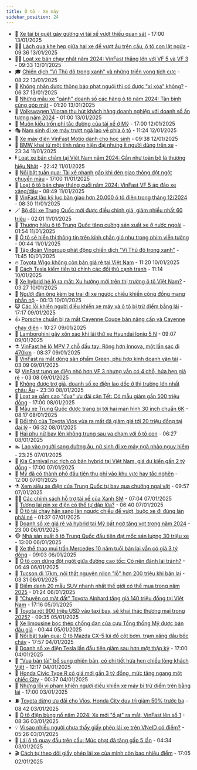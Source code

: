 ```yaml
---
title: Ô tô - Xe máy
sidebar_position: 24
---
```


<!-- dantri-o-to-xe-may:START -->
- 🤡 [Xe tải bị quệt gãy gương vì tài xế vượt thiếu quan sát](https://dantri.com.vn/o-to-xe-may/xe-tai-bi-quet-gay-guong-vi-tai-xe-vuot-thieu-quan-sat-20250113173603936.htm) - 17:00 13/01/2025
- 🧑‍💻 [Lách qua khe hẹp giữa hai xe để vượt ẩu trên cầu, ô tô con lật ngửa](https://dantri.com.vn/o-to-xe-may/lach-qua-khe-hep-giua-hai-xe-de-vuot-au-tren-cau-o-to-con-lat-ngua-20250113161215246.htm) - 09:36 13/01/2025
- 🧑‍💻 [Loạt xe bán chạy nhất năm 2024: VinFast thắng lớn với VF 5 và VF 3](https://dantri.com.vn/o-to-xe-may/loat-xe-ban-chay-nhat-nam-2024-vinfast-thang-lon-voi-vf-5-va-vf-3-20250112011819858.htm) - 09:33 13/01/2025
- 🎓 [Chiến dịch &quot;Vì Thủ đô trong xanh&quot; và những triển vọng tích cực](https://dantri.com.vn/o-to-xe-may/chien-dich-vi-thu-do-trong-xanh-va-nhung-trien-vong-tich-cuc-20250113144811565.htm) - 08:22 13/01/2025
- 🌊 [Không nhận được thông báo phạt nguội thì có được &quot;xí xóa&quot; không?](https://dantri.com.vn/o-to-xe-may/khong-nhan-duoc-thong-bao-phat-nguoi-thi-co-duoc-xi-xoa-khong-20250113114230912.htm) - 06:37 13/01/2025
- 🥷 [Những mẫu xe &quot;gánh&quot; doanh số các hãng ô tô năm 2024: Tân binh cũng góp mặt](https://dantri.com.vn/o-to-xe-may/nhung-mau-xe-ganh-doanh-so-cac-hang-o-to-nam-2024-tan-binh-cung-gop-mat-20250111110408593.htm) - 01:20 13/01/2025
- 🤩 [Volkswagen Viloran thu hút khách hàng doanh nghiệp với doanh số ấn tượng năm 2024](https://dantri.com.vn/o-to-xe-may/volkswagen-viloran-thu-hut-khach-hang-doanh-nghiep-voi-doanh-so-an-tuong-nam-2024-20250110192042388.htm) - 01:00 13/01/2025
- 🫶 [Muôn kiểu trốn phí tắc đường của tài xế ở Mỹ](https://dantri.com.vn/o-to-xe-may/muon-kieu-tron-phi-tac-duong-cua-tai-xe-o-my-20250112173645685.htm) - 17:00 12/01/2025
- 🎭 [Nam sinh đi xe máy trượt ngã lao về phía ô tô](https://dantri.com.vn/o-to-xe-may/nam-sinh-di-xe-may-truot-nga-lao-ve-phia-o-to-20250111172822577.htm) - 11:24 12/01/2025
- 🌁 [Xe máy điện VinFast Motio dành cho học sinh](https://dantri.com.vn/o-to-xe-may/xe-may-dien-vinfast-motio-danh-cho-hoc-sinh-20250112161705884.htm) - 09:38 12/01/2025
- 🦩 [BMW khai tử một tính năng hiện đại nhưng ít người dùng trên xe](https://dantri.com.vn/o-to-xe-may/bmw-khai-tu-mot-tinh-nang-hien-dai-nhung-it-nguoi-dung-tren-xe-20250112020355659.htm) - 23:34 11/01/2025
- 🕴 [Loạt xe bán chậm tại Việt Nam năm 2024: Gần như toàn bộ là thương hiệu Nhật](https://dantri.com.vn/o-to-xe-may/loat-xe-ban-cham-tai-viet-nam-nam-2024-gan-nhu-toan-bo-la-thuong-hieu-nhat-20250111114518542.htm) - 22:42 11/01/2025
- 🎡 [Nổi bật tuần qua: Tài xế phanh gấp khi đèn giao thông đột ngột chuyển màu](https://dantri.com.vn/o-to-xe-may/noi-bat-tuan-qua-tai-xe-phanh-gap-khi-den-giao-thong-dot-ngot-chuyen-mau-20250111092016894.htm) - 17:00 11/01/2025
- 📝 [Loạt ô tô bán chạy tháng cuối năm 2024: VinFast VF 5 áp đảo xe xăng/dầu](https://dantri.com.vn/o-to-xe-may/loat-o-to-ban-chay-thang-cuoi-nam-2024-vinfast-vf-5-ap-dao-xe-xangdau-20250111122305045.htm) - 08:49 11/01/2025
- 🧐 [VinFast lập kỷ lục bàn giao hơn 20.000 ô tô điện trong tháng 12/2024](https://dantri.com.vn/o-to-xe-may/vinfast-lap-ky-luc-ban-giao-hon-20000-o-to-dien-trong-thang-122024-20250111150203372.htm) - 08:30 11/01/2025
- 🪄 [Bộ đôi xe Trung Quốc mới được điều chỉnh giá, giảm nhiều nhất 60 triệu](https://dantri.com.vn/o-to-xe-may/bo-doi-xe-trung-quoc-moi-duoc-dieu-chinh-gia-giam-nhieu-nhat-60-trieu-20250110200106399.htm) - 02:01 11/01/2025
- 🧰 [Thương hiệu ô tô Trung Quốc tăng cường sản xuất xe ở nước ngoài](https://dantri.com.vn/o-to-xe-may/thuong-hieu-o-to-trung-quoc-tang-cuong-san-xuat-xe-o-nuoc-ngoai-20250103112012895.htm) - 01:54 11/01/2025
- 🚀 [Ô tô sẽ hiển thị thông tin trên kính chắn gió như trong phim viễn tưởng](https://dantri.com.vn/o-to-xe-may/o-to-se-hien-thi-thong-tin-tren-kinh-chan-gio-nhu-trong-phim-vien-tuong-20250111002532229.htm) - 00:44 11/01/2025
- 💪 [Tập đoàn Vingroup phát động chiến dịch &quot;Vì Thủ đô trong xanh&quot;](https://dantri.com.vn/o-to-xe-may/tap-doan-vingroup-phat-dong-chien-dich-vi-thu-do-trong-xanh-20250110180524050.htm) - 11:45 10/01/2025
- 🔥 [Toyota Wigo không còn bản giá rẻ tại Việt Nam](https://dantri.com.vn/o-to-xe-may/toyota-wigo-khong-con-ban-gia-re-tai-viet-nam-20250109105134399.htm) - 11:20 10/01/2025
- 🐲 [Cách Tesla kiếm tiền từ chính các đối thủ cạnh tranh](https://dantri.com.vn/o-to-xe-may/cach-tesla-kiem-tien-tu-chinh-cac-doi-thu-canh-tranh-20250110171314412.htm) - 11:14 10/01/2025
- 🌋 [Xe hybrid hé lộ ra mắt: Xu hướng mới trên thị trường ô tô Việt Nam?](https://dantri.com.vn/o-to-xe-may/xe-hybrid-he-lo-ra-mat-xu-huong-moi-tren-thi-truong-o-to-viet-nam-20250109130920170.htm) - 03:27 10/01/2025
- 🤩 [Người đàn ông kèm bé trai đi xe ngược chiều khiến cộng đồng mạng phẫn nộ](https://dantri.com.vn/o-to-xe-may/nguoi-dan-ong-kem-be-trai-di-xe-nguoc-chieu-khien-cong-dong-mang-phan-no-20250109160334650.htm) - 00:13 10/01/2025
- 😺 [Các lỗi khiến người điều khiển xe máy và ô tô bị trừ điểm bằng lái](https://dantri.com.vn/o-to-xe-may/cac-loi-khien-nguoi-dieu-khien-xe-may-va-o-to-bi-tru-diem-bang-lai-20250109162802966.htm) - 17:17 09/01/2025
- 👍 [Porsche chuẩn bị ra mắt Cayenne Coupe bản nâng cấp và Cayenne chạy điện](https://dantri.com.vn/o-to-xe-may/porsche-chuan-bi-ra-mat-cayenne-coupe-ban-nang-cap-va-cayenne-chay-dien-20250108182036391.htm) - 10:27 09/01/2025
- 🎃 [Lamborghini gây xôn xao khi lái thử xe Hyundai Ioniq 5 N](https://dantri.com.vn/o-to-xe-may/lamborghini-gay-xon-xao-khi-lai-thu-xe-hyundai-ioniq-5-n-20250109111024712.htm) - 09:07 09/01/2025
- ⚗️ [VinFast hé lộ MPV 7 chỗ đầu tay: Rộng hơn Innova, một lần sạc đi 470km](https://dantri.com.vn/o-to-xe-may/vinfast-he-lo-mpv-7-cho-dau-tay-rong-hon-innova-mot-lan-sac-di-470km-20250109153622206.htm) - 08:37 09/01/2025
- 🦄 [VinFast ra mắt dòng sản phẩm Green, phù hợp kinh doanh vận tải](https://dantri.com.vn/o-to-xe-may/vinfast-ra-mat-dong-san-pham-green-phu-hop-kinh-doanh-van-tai-20250109100453000.htm) - 03:09 09/01/2025
- 😺 [VinFast tung xe điện nhỏ hơn VF 3 nhưng vẫn có 4 chỗ, hứa hẹn giá rẻ](https://dantri.com.vn/o-to-xe-may/vinfast-tung-xe-dien-nho-hon-vf-3-nhung-van-co-4-cho-hua-hen-gia-re-20250109100542848.htm) - 03:08 09/01/2025
- 💼 [Không được trợ giá, doanh số xe điện lao dốc ở thị trường lớn nhất châu Âu](https://dantri.com.vn/o-to-xe-may/khong-duoc-tro-gia-doanh-so-xe-dien-lao-doc-o-thi-truong-lon-nhat-chau-au-20250108174503937.htm) - 23:30 08/01/2025
- 💃 [Loạt xe gầm cao &quot;đua&quot; ưu đãi cận Tết: Có mẫu giảm gần 500 triệu đồng](https://dantri.com.vn/o-to-xe-may/loat-xe-gam-cao-dua-uu-dai-can-tet-co-mau-giam-gan-500-trieu-dong-20250108153129114.htm) - 17:00 08/01/2025
- 🚀 [Mẫu xe Trung Quốc được trang bị tới hai màn hình 30 inch chuẩn 6K](https://dantri.com.vn/o-to-xe-may/mau-xe-trung-quoc-duoc-trang-bi-toi-hai-man-hinh-30-inch-chuan-6k-20250108115048702.htm) - 08:17 08/01/2025
- 🤩 [Đối thủ của Toyota Vios vừa ra mắt đã giảm giá tới 20 triệu đồng tại đại lý](https://dantri.com.vn/o-to-xe-may/doi-thu-cua-toyota-vios-vua-ra-mat-da-giam-gia-toi-20-trieu-dong-tai-dai-ly-20250108114442246.htm) - 06:32 08/01/2025
- 💪 [Hai phụ nữ bay lên không trung sau va chạm với ô tô con](https://dantri.com.vn/o-to-xe-may/hai-phu-nu-bay-len-khong-trung-sau-va-cham-voi-o-to-con-20250108124626669.htm) - 06:27 08/01/2025
- 🏊 [Lao vào người sang đường ẩu, nữ sinh đi xe máy ngã nhào nguy hiểm](https://dantri.com.vn/o-to-xe-may/lao-vao-nguoi-sang-duong-au-nu-sinh-di-xe-may-nga-nhao-nguy-hiem-20250107224505701.htm) - 23:25 07/01/2025
- 💄 [Kia Carnival rục rịch có bản hybrid tại Việt Nam, giá dự kiến gần 2 tỷ đồng](https://dantri.com.vn/o-to-xe-may/kia-carnival-ruc-rich-co-ban-hybrid-tai-viet-nam-gia-du-kien-gan-2-ty-dong-20250107140157534.htm) - 17:00 07/01/2025
- 👺 [Mỹ đã có thành phố đầu tiên thu phí vào khu vực hay tắc nghẽn](https://dantri.com.vn/o-to-xe-may/my-da-co-thanh-pho-dau-tien-thu-phi-vao-khu-vuc-hay-tac-nghen-20250107164740490.htm) - 12:00 07/01/2025
- ⚗️ [Xem siêu xe điện của Trung Quốc tự bay qua chướng ngại vật](https://dantri.com.vn/o-to-xe-may/xem-sieu-xe-dien-cua-trung-quoc-tu-bay-qua-chuong-ngai-vat-20250107160532130.htm) - 09:57 07/01/2025
- 🧑‍🏫 [Các chính sách hỗ trợ tài xế của Xanh SM](https://dantri.com.vn/o-to-xe-may/cac-chinh-sach-ho-tro-tai-xe-cua-xanh-sm-20250107123240597.htm) - 07:04 07/01/2025
- 🦒 [Tương lai pin xe điện có thể tự dập lửa?](https://dantri.com.vn/o-to-xe-may/tuong-lai-pin-xe-dien-co-the-tu-dap-lua-20250107113132341.htm) - 06:40 07/01/2025
- 🐘 [Ô tô tải chạy hẳn sang làn ngược chiều để vượt, buộc xe đi đúng làn phải né](https://dantri.com.vn/o-to-xe-may/o-to-tai-chay-han-sang-lan-nguoc-chieu-de-vuot-buoc-xe-di-dung-lan-phai-ne-20250107012037544.htm) - 01:37 07/01/2025
- 🧠 [Doanh số xe giá rẻ và hybrid tại Mỹ bất ngờ tăng vọt trong năm 2024](https://dantri.com.vn/o-to-xe-may/doanh-so-xe-gia-re-va-hybrid-tai-my-bat-ngo-tang-vot-trong-nam-2024-20250106165733674.htm) - 23:00 06/01/2025
- 🐵 [Nhà sản xuất ô tô Trung Quốc đầu tiên đạt mốc sản lượng 30 triệu xe](https://dantri.com.vn/o-to-xe-may/nha-san-xuat-o-to-trung-quoc-dau-tien-dat-moc-san-luong-30-trieu-xe-20250106155205316.htm) - 13:00 06/01/2025
- 🤭 [Xe thể thao mui trần Mercedes 10 năm tuổi bán lại vẫn có giá 3 tỷ đồng](https://dantri.com.vn/o-to-xe-may/xe-the-thao-mui-tran-mercedes-10-nam-tuoi-ban-lai-van-co-gia-3-ty-dong-20250106153215610.htm) - 09:03 06/01/2025
- 🤠 [Ô tô con dừng đột ngột giữa đường cao tốc: Có nên đánh lái tránh?](https://dantri.com.vn/o-to-xe-may/o-to-con-dung-dot-ngot-giua-duong-cao-toc-co-nen-danh-lai-tranh-20250106120201683.htm) - 06:49 06/01/2025
- 🫶 [Tucson đi 17km, nội thất nguyên nilon &quot;lỗ&quot; hơn 200 triệu khi bán lại](https://dantri.com.vn/o-to-xe-may/tucson-di-17km-noi-that-nguyen-nilon-lo-hon-200-trieu-khi-ban-lai-20250106022842340.htm) - 03:31 06/01/2025
- 🚀 [Điểm danh 20 mẫu SUV nhanh nhất thế giới có thể mua trong năm 2025](https://dantri.com.vn/o-to-xe-may/diem-danh-20-mau-suv-nhanh-nhat-the-gioi-co-the-mua-trong-nam-2025-20250106032256649.htm) - 01:24 06/01/2025
- 🎊 [&quot;Chuyên cơ mặt đất&quot; Toyota Alphard tăng giá 140 triệu đồng tại Việt Nam](https://dantri.com.vn/o-to-xe-may/chuyen-co-mat-dat-toyota-alphard-tang-gia-140-trieu-dong-tai-viet-nam-20250105231903993.htm) - 17:16 05/01/2025
- 🦄 [Toyota rót 900 triệu USD vào taxi bay, sẽ khai thác thương mại trong 2025?](https://dantri.com.vn/o-to-xe-may/toyota-rot-900-trieu-usd-vao-taxi-bay-se-khai-thac-thuong-mai-trong-2025-20250105163432252.htm) - 09:35 05/01/2025
- 🥷 [Xe limousine bọc thép chống đạn của cựu Tổng thống Mỹ được bán đấu giá](https://dantri.com.vn/o-to-xe-may/xe-limousine-boc-thep-chong-dan-cua-cuu-tong-thong-my-duoc-ban-dau-gia-20250104234732072.htm) - 00:44 05/01/2025
- 🦏 [Nổi bật tuần qua: Ô tô Mazda CX-5 lùi đổ cột bơm, trạm xăng dầu bốc cháy](https://dantri.com.vn/o-to-xe-may/noi-bat-tuan-qua-o-to-mazda-cx-5-lui-do-cot-bom-tram-xang-dau-boc-chay-20250105004927691.htm) - 17:57 04/01/2025
- 🤗 [Doanh số xe điện Tesla lần đầu tiên giảm sau hơn một thập kỷ](https://dantri.com.vn/o-to-xe-may/doanh-so-xe-dien-tesla-lan-dau-tien-giam-sau-hon-mot-thap-ky-20250103165103084.htm) - 17:00 04/01/2025
- 🐲 [&quot;Vua bán tải&quot; bổ sung phiên bản, có chi tiết hứa hẹn chiều lòng khách Việt](https://dantri.com.vn/o-to-xe-may/vua-ban-tai-bo-sung-phien-ban-co-chi-tiet-hua-hen-chieu-long-khach-viet-20250104094102468.htm) - 12:17 04/01/2025
- 🤭 [Honda Civic Type R có giá mới gần 3 tỷ đồng, mức tăng ngang một chiếc City](https://dantri.com.vn/o-to-xe-may/honda-civic-type-r-co-gia-moi-gan-3-ty-dong-muc-tang-ngang-mot-chiec-city-20250104071147472.htm) - 00:37 04/01/2025
- 🐻 [Những lỗi vi phạm khiến người điều khiển xe máy bị trừ điểm trên bằng lái](https://dantri.com.vn/o-to-xe-may/nhung-loi-vi-pham-khien-nguoi-dieu-khien-xe-may-bi-tru-diem-tren-bang-lai-20250102172608885.htm) - 17:00 03/01/2025
- ⛽️ [Toyota dừng ưu đãi cho Vios, Honda City duy trì giảm 50% trước bạ](https://dantri.com.vn/o-to-xe-may/toyota-dung-uu-dai-cho-vios-honda-city-duy-tri-giam-50-truoc-ba-20250103125651295.htm) - 08:42 03/01/2025
- 🫣 [Ô tô điện bùng nổ năm 2024: Xe mới &quot;ồ ạt&quot; ra mắt, VinFast lên số 1](https://dantri.com.vn/o-to-xe-may/o-to-dien-bung-no-nam-2024-xe-moi-o-at-ra-mat-vinfast-len-so-1-20250103112519499.htm) - 08:36 03/01/2025
- 💡 [Vì sao nhiều người chưa thấy giấy phép lái xe trên VNeID có điểm?](https://dantri.com.vn/o-to-xe-may/vi-sao-nhieu-nguoi-chua-thay-giay-phep-lai-xe-tren-vneid-co-diem-20250103114128915.htm) - 05:26 03/01/2025
- 💪 [Lái ô tô quay đầu trên cầu: Mức phạt đã tăng gấp 5 lần](https://dantri.com.vn/o-to-xe-may/lai-o-to-quay-dau-tren-cau-muc-phat-da-tang-gap-5-lan-20250103104229716.htm) - 04:34 03/01/2025
- 🎬 [Cách tự theo dõi giấy phép lái xe của mình còn bao nhiêu điểm](https://dantri.com.vn/o-to-xe-may/cach-tu-theo-doi-giay-phep-lai-xe-cua-minh-con-bao-nhieu-diem-20250102221231503.htm) - 17:05 02/01/2025<!-- dantri-o-to-xe-may:END -->
